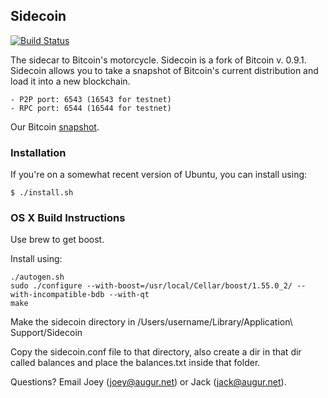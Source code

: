 ## Sidecoin

[![Build Status](https://travis-ci.org/AugurProject/Sidecoin.svg?branch=master)](https://travis-ci.org/AugurProject/Sidecoin)

The sidecar to Bitcoin's motorcycle.  Sidecoin is a fork of Bitcoin v. 0.9.1.  Sidecoin allows you to take a snapshot of Bitcoin's current distribution and load it into a new blockchain.

    - P2P port: 6543 (16543 for testnet)
    - RPC port: 6544 (16544 for testnet)

Our Bitcoin [snapshot](http://augur.link/snapshotToImport.txt.gz).

### Installation

If you're on a somewhat recent version of Ubuntu, you can install using:

    $ ./install.sh

### OS X Build Instructions

Use brew to get boost.

Install using:

	./autogen.sh
	sudo ./configure --with-boost=/usr/local/Cellar/boost/1.55.0_2/ --with-incompatible-bdb --with-qt
	make

Make the sidecoin directory in /Users/username/Library/Application\ Support/Sidecoin

Copy the sidecoin.conf file to that directory, also create a dir in that dir called balances and 
place the balances.txt inside that folder.

Questions?  Email Joey (joey@augur.net) or Jack (jack@augur.net).
